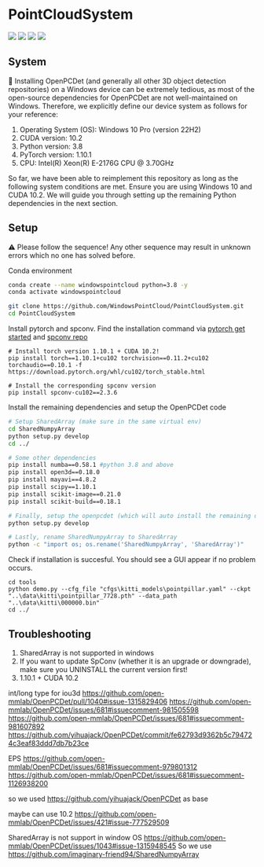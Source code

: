 # PointCloudSystem

<!-- https://medium.com/@samunyi90/how-to-make-custom-language-badges-for-your-profile-using-shields-io-ec69ea95dfc0 -->
[![](https://img.shields.io/badge/Windows-10-0078D6?style=flat-square&logo=Windows)](https://www.microsoft.com/en-us/windows/)
[![](https://img.shields.io/badge/Cuda-10.2-6B8E23?style=flat-square&logo=Nvidia)](https://developer.nvidia.com/cuda-10.2-download-archive?target_os=Windows&target_arch=x86_64&target_version=10&target_type=exelocal)
[![](https://img.shields.io/badge/Python-3.8-3776AB?style=flat-square&logo=Python)](https://www.python.org/)
[![](https://img.shields.io/badge/PyTorch-000000?style=flat-square&logo=PyTorch)](https://pytorch.org/)

## System
🤔 Installing OpenPCDet (and generally all other 3D object detection repositories) on a Windows device can be extremely tedious, as most of the open-source dependencies for OpenPCDet are not well-maintained on Windows. Therefore, we explicitly define our device system as follows for your reference:
1. Operating System (OS): Windows 10 Pro (version 22H2)
2. CUDA version: 10.2
3. Python version: 3.8
4. PyTorch version: 1.10.1
5. CPU: Intel(R) Xeon(R) E-2176G CPU @ 3.70GHz 

So far, we have been able to reimplement this repository as long as the following system conditions are met. Ensure you are using Windows 10 and CUDA 10.2. We will guide you through setting up the remaining Python dependencies in the next section.

## Setup
⚠️ Please follow the sequence! Any other sequence may result in unknown errors which no one has solved before.

Conda environment
```bash
conda create --name windowspointcloud python=3.8 -y
conda activate windowspointcloud

git clone https://github.com/WindowsPointCloud/PointCloudSystem.git
cd PointCloudSystem
```

Install pytorch and spconv. Find the installation command via [pytorch get started](https://pytorch.org/get-started/previous-versions/) and [spconv repo](https://github.com/traveller59/spconv)
```
# Install torch version 1.10.1 + CUDA 10.2!
pip install torch==1.10.1+cu102 torchvision==0.11.2+cu102 torchaudio==0.10.1 -f https://download.pytorch.org/whl/cu102/torch_stable.html

# Install the corresponding spconv version
pip install spconv-cu102==2.3.6
```

Install the remaining dependencies and setup the OpenPCDet code
```bash
# Setup SharedArray (make sure in the same virtual env)
cd SharedNumpyArray
python setup.py develop
cd ../

# Some other dependencies
pip install numba==0.58.1 #python 3.8 and above
pip install open3d==0.18.0
pip install mayavi==4.8.2
pip install scipy==1.10.1
pip install scikit-image==0.21.0
pip install scikit-build==0.18.1

# Finally, setup the openpcdet (which will auto install the remaining dependencies)
python setup.py develop

# Lastly, rename SharedNumpyArray to SharedArray
python -c "import os; os.rename('SharedNumpyArray', 'SharedArray')"
```

Check if installation is succesful. You should see a GUI appear if no problem occurs.
```
cd tools
python demo.py --cfg_file "cfgs\kitti_models\pointpillar.yaml" --ckpt "..\data\kitti\pointpillar_7728.pth" --data_path "..\data\kitti\000000.bin"
cd ../
```


## Troubleshooting

1. SharedArray is not supported in windows
2. If you want to update SpConv (whether it is an upgrade or downgrade), make sure you UNINSTALL the current version first!
3. 1.10.1 + CUDA 10.2

int/long type for iou3d
https://github.com/open-mmlab/OpenPCDet/pull/1040#issue-1315829406
https://github.com/open-mmlab/OpenPCDet/issues/681#issuecomment-981505598
https://github.com/open-mmlab/OpenPCDet/issues/681#issuecomment-981607892
https://github.com/yihuajack/OpenPCDet/commit/fe62793d9362b5c794724c3eaf83ddd7db7b23ce

EPS
https://github.com/open-mmlab/OpenPCDet/issues/681#issuecomment-979801312
https://github.com/open-mmlab/OpenPCDet/issues/681#issuecomment-1126938200

so we used
https://github.com/yihuajack/OpenPCDet as base


maybe can use 10.2
https://github.com/open-mmlab/OpenPCDet/issues/421#issue-777529509



SharedArray is not support in window OS
https://github.com/open-mmlab/OpenPCDet/issues/1043#issue-1315948545
So we use
https://github.com/imaginary-friend94/SharedNumpyArray

